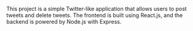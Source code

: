 This project is a simple Twitter-like application that allows users to post tweets and delete tweets. The frontend is built using React.js, and the backend is powered by Node.js with Express.
